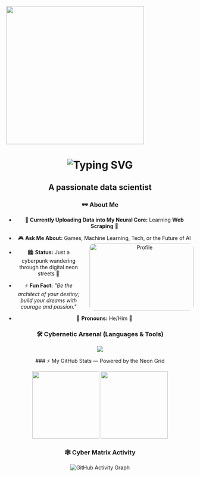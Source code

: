 <img src="https://github.com/shivankit07/shivankit07/assets/136995394/fd642473-b4fa-446f-9782-f57de65a0b67" height="370">

<div style="text-align: center;">
<h1 align="center">
  <h1 align="center">
 <h1 align="center">
  <img src="https://readme-typing-svg.herokuapp.com?font=Orbitron&size=32&duration=3000&pause=1000&color=00F0FF&center=true&vCenter=true&width=700&lines=%F0%9F%91%BE+Hola+%F0%9F%91%BB%2C+I'm+Shivankit!;⚡+Exploring+the+Tech+Matrix;🥷+Computer+Science+Engineer;🚀+Web+Designing+%7C+AI+%7C+Data+Analysis;🎮+Tech+%26+Gaming+Enthusiast" alt="Typing SVG" />
</h1>




<h2 align="center">A passionate data scientist</h2>

### 🕶 About Me
- 🌱 **Currently Uploading Data into My Neural Core:** Learning **Web Scraping** 🤖  
- 🎮 **Ask Me About:** Games, Machine Learning, Tech, or the Future of AI
  <img src="https://github.com/shivankit07/shivankit07/assets/136995394/92dab9a0-a9a0-4490-9477-257c4f361a03" alt="Profile" align="right" width="280" height="180" style="border-radius:12px; margin-left:20px;"/>

- 🏙 **Status:** Just a cyberpunk wandering through the digital neon streets 🌌  
- ⚡ **Fun Fact:** *"Be the architect of your destiny; build your dreams with courage and passion."*  
- 👤 **Pronouns:** He/Him 🤩  




 


### 🛠️ Cybernetic Arsenal (Languages & Tools)
<p align="center">
  <img src="https://skillicons.dev/icons?i=html,css,js,python,react,mysql,wordpress,git,github,vscode&theme=dark" />
  
</p>
### ⚡ My GitHub Stats — Powered by the Neon Grid  
<p align="center">
  <img src="https://github-readme-stats.vercel.app/api?username=shivankit07&show_icons=true&theme=radical&hide_border=true&title_color=00F0FF&icon_color=00F0FF&text_color=FFFFFF&bg_color=0d1117" height="180px"/>
  <img src="https://github-readme-streak-stats.herokuapp.com/?user=shivankit07&theme=radical&hide_border=true&stroke=00F0FF&ring=00F0FF&fire=00F0FF&currStreakLabel=00F0FF" height="180px"/>
</p>

### 🕸️ Cyber Matrix Activity  
<p align="center">
  <img src="https://github-readme-activity-graph.vercel.app/graph?username=shivankit07&bg_color=0d1117&color=00F0FF&line=00F0FF&point=00FFFF&area=true&hide_border=true" alt="GitHub Activity Graph" />
</p>
